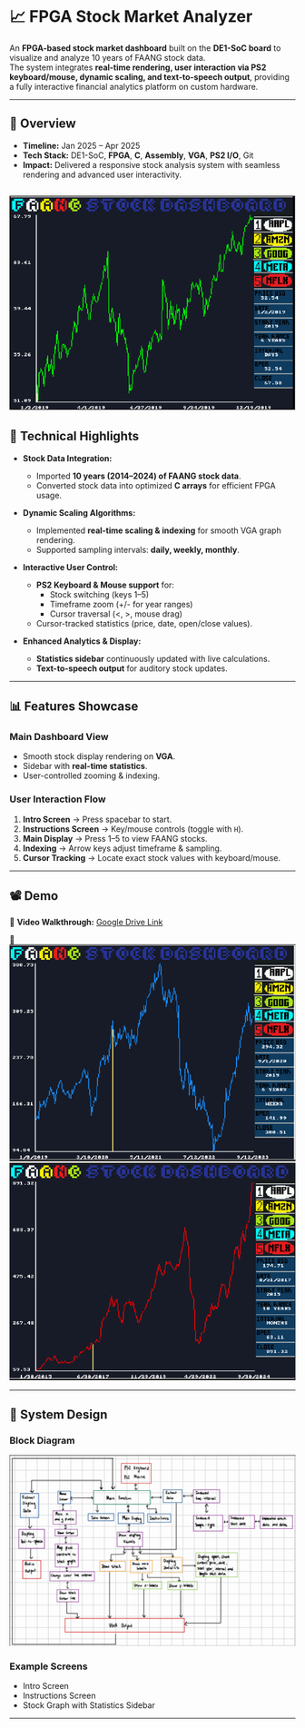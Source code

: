 # 📈 FPGA Stock Market Analyzer  

An **FPGA-based stock market dashboard** built on the **DE1-SoC board** to visualize and analyze 10 years of FAANG stock data.  
The system integrates **real-time rendering, user interaction via PS2 keyboard/mouse, dynamic scaling, and text-to-speech output**, providing a fully interactive financial analytics platform on custom hardware.  

---

## 🎯 Overview  
- **Timeline:** Jan 2025 – Apr 2025  
- **Tech Stack:** DE1-SoC, **FPGA**, **C**, **Assembly**, **VGA**, **PS2 I/O**, Git  
- **Impact:** Delivered a responsive stock analysis system with seamless rendering and advanced user interactivity.  

![Main](./assets/s3.png)
---

## 🧠 Technical Highlights  

- **Stock Data Integration:**  
  - Imported **10 years (2014–2024) of FAANG stock data**.  
  - Converted stock data into optimized **C arrays** for efficient FPGA usage.  

- **Dynamic Scaling Algorithms:**  
  - Implemented **real-time scaling & indexing** for smooth VGA graph rendering.  
  - Supported sampling intervals: **daily, weekly, monthly**.  

- **Interactive User Control:**  
  - **PS2 Keyboard & Mouse support** for:  
    - Stock switching (keys 1–5)  
    - Timeframe zoom (+/- for year ranges)  
    - Cursor traversal (<, >, mouse drag)  
  - Cursor-tracked statistics (price, date, open/close values).  

- **Enhanced Analytics & Display:**  
  - **Statistics sidebar** continuously updated with live calculations.  
  - **Text-to-speech output** for auditory stock updates.  

---

## 📊 Features Showcase  

### Main Dashboard View  
- Smooth stock display rendering on **VGA**.  
- Sidebar with **real-time statistics**.  
- User-controlled zooming & indexing.  

### User Interaction Flow  
1. **Intro Screen** → Press spacebar to start.  
2. **Instructions Screen** → Key/mouse controls (toggle with `H`).  
3. **Main Display** → Press 1–5 to view FAANG stocks.  
4. **Indexing** → Arrow keys adjust timeframe & sampling.  
5. **Cursor Tracking** → Locate exact stock values with keyboard/mouse.  

---

## 📽️ Demo  

🎥 **Video Walkthrough:** [Google Drive Link](https://drive.google.com/file/d/17qfD2idL0ijc8XOCcW2xP4rC3k5U3Mgw/view?usp=sharing)  

📸 ![Statistical Features](./assets/s1.png)
   ![Statistical Features](./assets/s2.png)  

---

## 🧩 System Design  

### Block Diagram  
![Block Diagram](./assets/s4.png)  

### Example Screens  
- Intro Screen  
- Instructions Screen  
- Stock Graph with Statistics Sidebar  

---
